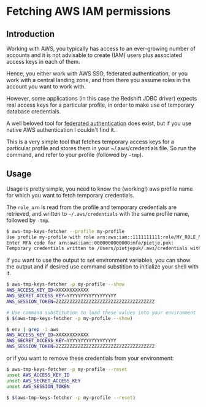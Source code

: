 # Fetching AWS IAM permissions

## Introduction
Working with AWS, you typically has access to an ever-growing number of accounts and it is not advisable to create (IAM) users plus associated access keys in each of them.

Hence, you either work with AWS SSO, federated authentication, or you work with a central landing
zone, and from there you assume roles in the account you want to work with.

However, some applications (in this case the Redshift JDBC driver) expects real access keys for a particular profile, in order to make use of temporary database credentials.

A well beloved tool for [federated authentication](https://github.com/venth/aws-adfs) does
exist, but if you use native AWS authentication I couldn't find it.

This is a very simple tool that fetches temporary access keys for a particular profile and stores them in your ~/.aws/credentials file. So run the command, and refer to your profile (followed by `-tmp`).

## Usage

Usage is pretty simple, you need to know the (working!) aws profile name for which you want to fetch temporary credentials.

The `role_arn` is read from the profile and temporary credentials are retrieved, and written to `~/.aws/credentials` with the same profile name, followed by `-tmp`.

```bash
$ aws-tmp-keys-fetcher --profile my-profile
Use profile my-profile with role arn:aws:iam::1111111111:role/MY_ROLE_NAME
Enter MFA code for arn:aws:iam::0000000000000:mfa/pietje.puk:
Temporary credentials written to /Users/pietjepuk/.aws/credentials with profile my-profile-tm
```

If you want to use the output to set environment variables, you can show the output and if desired use command substition to initialize your shell with it.

```bash
$ aws-tmp-keys-fetcher -p my-profile --show
AWS_ACCESS_KEY_ID=XXXXXXXXXXXX
AWS_SECRET_ACCESS_KEY=YYYYYYYYYYYYYYYYYY
AWS_SESSION_TOKEN=ZZZZZZZZZZZZZZZZZZZZZZZZZZZZZZZZZZZZ

# Use command substitution to load these values into your environment
$ $(aws-tmp-keys-fetcher -p my-profile --show)

$ env | grep -i aws
AWS_ACCESS_KEY_ID=XXXXXXXXXXXX
AWS_SECRET_ACCESS_KEY=YYYYYYYYYYYYYYYYYY
AWS_SESSION_TOKEN=ZZZZZZZZZZZZZZZZZZZZZZZZZZZZZZZZZZZZ
```

or if you want to remove these credentials from your environment:

```bash
$ aws-tmp-keys-fetcher -p my-profile --reset
unset AWS_ACCESS_KEY_ID
unset AWS_SECRET_ACCESS_KEY
unset AWS_SESSION_TOKEN

$ $(aws-tmp-keys-fetcher -p my-profile --reset)
```
